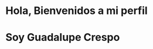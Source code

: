 <h1 aling="center"> Hola, Bienvenidos a mi perfil </h1>
<h1 aling="center"> Soy Guadalupe Crespo </h1>
   

